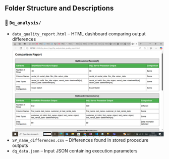 ##  Folder Structure and Descriptions

### 📂 `Dq_analysis/`
- `data_quality_report.html` – HTML dashboard comparing output differences  
 ![Data Quality Comparison Dashboard](Data%20Quality%20comparison%20Dashboard.png)
- `SP_name_differences.csv` – Differences found in stored procedure outputs  
- `dq_data.json` – Input JSON containing execution parameters  